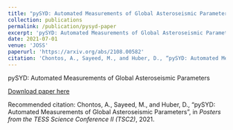 ```yaml
---
title: "pySYD: Automated Measurements of Global Asteroseismic Parameters"
collection: publications
permalink: /publication/pysyd-paper
excerpt: 'pySYD: Automated Measurements of Global Asteroseismic Parameters'
date: 2021-07-01
venue: 'JOSS'
paperurl: 'https://arxiv.org/abs/2108.00582'
citation: 'Chontos, A., Sayeed, M., and Huber, D., “pySYD: Automated Measurements of Global Asteroseismic Parameters”, in <i>Posters from the TESS Science Conference II (TSC2)</i>, 2021.'
---
```

pySYD: Automated Measurements of Global Asteroseismic Parameters

[Download paper here](https://arxiv.org/abs/2108.00582)

Recommended citation: Chontos, A., Sayeed, M., and Huber, D., “pySYD: Automated Measurements of Global Asteroseismic Parameters”, in <i>Posters from the TESS Science Conference II (TSC2)</i>, 2021.
